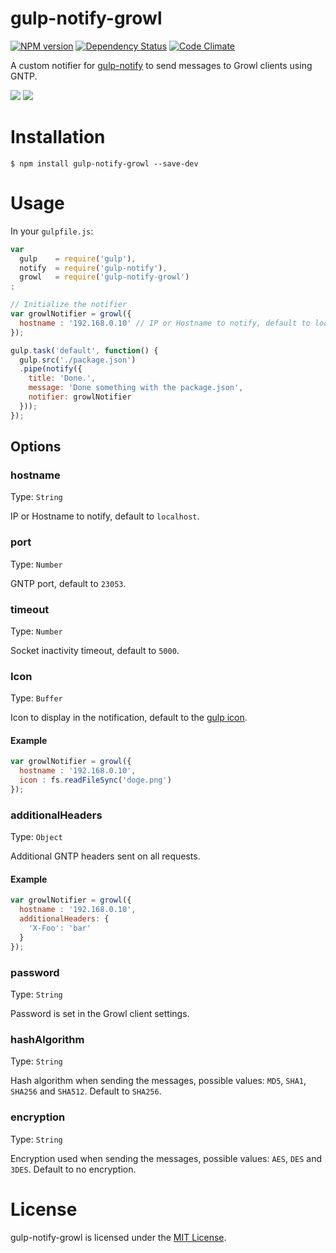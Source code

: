 # gulp-notify-growl

[![NPM version][npm-image]][npm-url] [![Dependency Status][deps-image]][deps-url] [![Code Climate][climate-image]][climate-url]

A custom notifier for [gulp-notify](https://github.com/mikaelbr/gulp-notify) to send messages to Growl clients using GNTP.

![](http://i.imgur.com/ZX3BczG.png) ![](http://i.imgur.com/gaZwwbt.png)

# Installation

    $ npm install gulp-notify-growl --save-dev

# Usage

In your `gulpfile.js`:

```javascript
var
  gulp    = require('gulp'),
  notify  = require('gulp-notify'),
  growl   = require('gulp-notify-growl')
;

// Initialize the notifier
var growlNotifier = growl({
  hostname : '192.168.0.10' // IP or Hostname to notify, default to localhost
});

gulp.task('default', function() {
  gulp.src('./package.json')
  .pipe(notify({
    title: 'Done.',
    message: 'Done something with the package.json',
    notifier: growlNotifier
  }));
});
```

## Options

### hostname

Type: `String`

IP or Hostname to notify, default to `localhost`.

### port

Type: `Number`

GNTP port, default to `23053`.

### timeout

Type: `Number`

Socket inactivity timeout, default to `5000`.

### Icon

Type: `Buffer`

Icon to display in the notification, default to the [gulp icon](lib/gulp.png).

#### Example

```javascript
var growlNotifier = growl({
  hostname : '192.168.0.10',
  icon : fs.readFileSync('doge.png')
});
```

### additionalHeaders

Type: `Object`

Additional GNTP headers sent on all requests.

#### Example

```javascript
var growlNotifier = growl({
  hostname : '192.168.0.10',
  additionalHeaders: {
    'X-Foo': 'bar'
  }
});
```

### password

Type: `String`

Password is set in the Growl client settings.

### hashAlgorithm

Type: `String`

Hash algorithm when sending the messages, possible values: `MD5`, `SHA1`, `SHA256` and `SHA512`. Default to `SHA256`.

### encryption

Type: `String`

Encryption used when sending the messages, possible values: `AES`, `DES` and `3DES`. Default to no encryption.

# License

gulp-notify-growl is licensed under the [MIT License](http://www.opensource.org/licenses/mit-license.php).

[npm-url]: https://npmjs.org/package/gulp-notify-growl
[npm-image]: https://badge.fury.io/js/gulp-notify-growl.png

[deps-url]: https://gemnasium.com/yannickcr/gulp-notify-growl
[deps-image]: https://gemnasium.com/yannickcr/gulp-notify-growl.png

[climate-url]: https://codeclimate.com/github/yannickcr/gulp-notify-growl
[climate-image]: https://codeclimate.com/github/yannickcr/gulp-notify-growl.png
